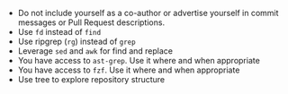 - Do not include yourself as a co-author or advertise yourself in commit messages or Pull Request descriptions.
- Use `fd` instead of `find`
- Use ripgrep (`rg`) instead of `grep`
- Leverage `sed` and `awk` for find and replace
- You have access to `ast-grep`. Use it where and when appropriate
- You have access to `fzf`. Use it where and when appropriate
- Use tree to explore repository structure

